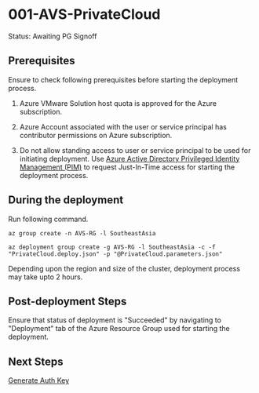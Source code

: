# 001-AVS-PrivateCloud
Status: Awaiting PG Signoff

## Prerequisites

Ensure to check following prerequisites before starting the deployment process.

1. Azure VMware Solution host quota is approved for the Azure subscription.

2. Azure Account associated with the user or service principal has contributor permissions on Azure subscription.

3. Do not allow standing access to user or service principal to be used for initiating deployment. Use [Azure Active Directory Privileged Identity Management (PIM)](https://docs.microsoft.com/azure/active-directory/privileged-identity-management/pim-configure) to request Just-In-Time access for starting the deployment process.

## During the deployment

Run following command.

```
az group create -n AVS-RG -l SoutheastAsia

az deployment group create -g AVS-RG -l SoutheastAsia -c -f "PrivateCloud.deploy.json" -p "@PrivateCloud.parameters.json"
```

Depending upon the region and size of the cluster, deployment process may take upto 2 hours.

## Post-deployment Steps

Ensure that status of deployment is "Succeeded" by navigating to "Deployment" tab of the Azure Resource Group used for starting the deployment.

## Next Steps

[Generate Auth Key](../002-AVS-ExRConnection-GenerateAuthKey/readme.md)

